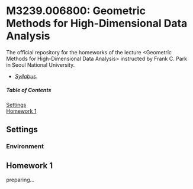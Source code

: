 # M3239.006800: Geometric Methods for High-Dimensional Data Analysis
The official repository for the homeworks of the lecture &lt;Geometric Methods for High-Dimensional Data Analysis> instructed by Frank C. Park in Seoul National University. 

- *[Syllabus](assets/syllabus.pdf)*.

##### Table of Contents  
[Settings](#Settings)  
[Homework 1](#Homework-1)  

## Settings
### Environment


## Homework 1
preparing...